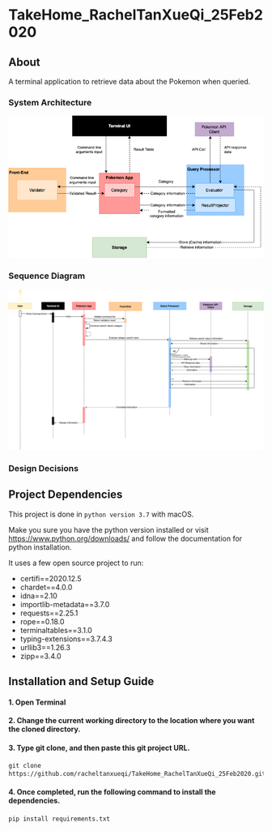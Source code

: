 # TakeHome_RachelTanXueQi_25Feb2020

## About
A terminal application to retrieve data about the Pokemon when queried.

### System Architecture 
![](assets/architecture_diagram.png)


### Sequence Diagram
![](assets/sequence_diagram.png)

### Design Decisions


## Project Dependencies
This project is done in `python version 3.7` with macOS.

Make you sure you have the python version installed or visit https://www.python.org/downloads/ and follow the documentation for python installation.

It uses a few open source project to run:
- certifi==2020.12.5
- chardet==4.0.0
- idna==2.10
- importlib-metadata==3.7.0
- requests==2.25.1
- rope==0.18.0
- terminaltables==3.1.0
- typing-extensions==3.7.4.3
- urllib3==1.26.3
- zipp==3.4.0


## Installation and Setup Guide
#### 1. Open Terminal 
#### 2. Change the current working directory to the location where you want the cloned directory.

#### 3. Type git clone, and then paste this git project URL.
    git clone https://github.com/racheltanxueqi/TakeHome_RachelTanXueQi_25Feb2020.git

#### 4. Once completed, run the following command to install the dependencies. 

    pip install requirements.txt

